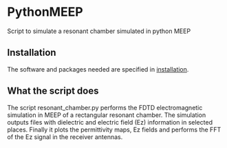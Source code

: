 # PythonMEEP
Script to simulate a resonant chamber simulated in python MEEP

## Installation
The software and packages needed are specified in [installation](https://meep.readthedocs.io/en/latest/Installation/).

## What the script does
The script resonant_chamber.py performs the FDTD electromagnetic simulation in MEEP of a rectangular resonant chamber. The simulation outputs files with dielectric and electric field (Ez) information in selected places.
Finally it plots the permittivity maps, Ez fields and performs the FFT of the Ez signal in the receiver antennas.

